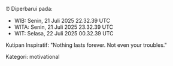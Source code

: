 ⏰ Diperbarui pada:
- WIB: Senin, 21 Juli 2025 22.32.39 UTC
- WITA: Senin, 21 Juli 2025 23.32.39 UTC
- WIT: Selasa, 22 Juli 2025 00.32.39 UTC

Kutipan Inspiratif:
"Nothing lasts forever. Not even your troubles."


Kategori: motivational

